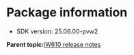 # Package information

-   SDK version: 25.06.00-pvw2

**Parent topic:**[IW610 release notes](../topics/iw610-release-notes.md)

